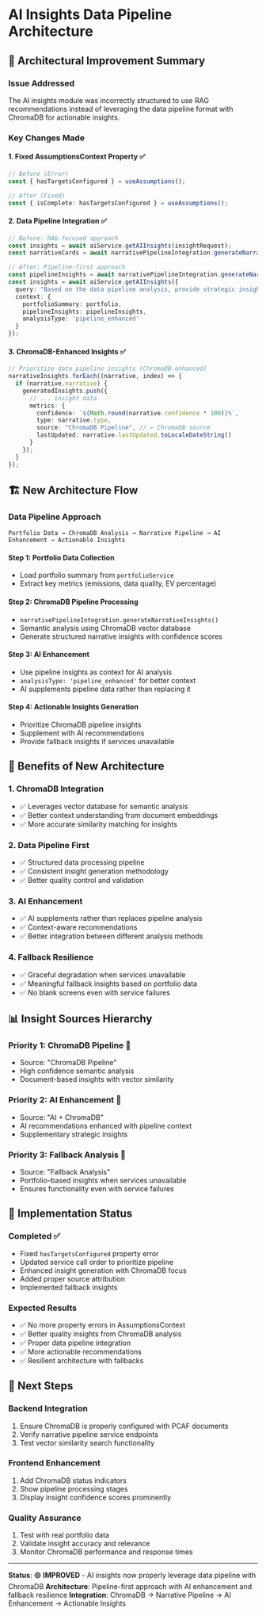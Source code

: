 # AI Insights Data Pipeline Architecture

## 🎯 **Architectural Improvement Summary**

### **Issue Addressed**
The AI insights module was incorrectly structured to use RAG recommendations instead of leveraging the data pipeline format with ChromaDB for actionable insights.

### **Key Changes Made**

#### 1. **Fixed AssumptionsContext Property** ✅
```typescript
// Before (Error)
const { hasTargetsConfigured } = useAssumptions();

// After (Fixed)
const { isComplete: hasTargetsConfigured } = useAssumptions();
```

#### 2. **Data Pipeline Integration** ✅
```typescript
// Before: RAG-focused approach
const insights = await aiService.getAIInsights(insightRequest);
const narrativeCards = await narrativePipelineIntegration.generateNarrativeInsights();

// After: Pipeline-first approach
const pipelineInsights = await narrativePipelineIntegration.generateNarrativeInsights();
const insights = await aiService.getAIInsights({
  query: "Based on the data pipeline analysis, provide strategic insights...",
  context: {
    portfolioSummary: portfolio,
    pipelineInsights: pipelineInsights,
    analysisType: 'pipeline_enhanced'
  }
});
```

#### 3. **ChromaDB-Enhanced Insights** ✅
```typescript
// Prioritize data pipeline insights (ChromaDB-enhanced)
narrativeInsights.forEach((narrative, index) => {
  if (narrative.narrative) {
    generatedInsights.push({
      // ... insight data
      metrics: {
        confidence: `${Math.round(narrative.confidence * 100)}%`,
        type: narrative.type,
        source: "ChromaDB Pipeline", // ← ChromaDB source
        lastUpdated: narrative.lastUpdated.toLocaleDateString()
      }
    });
  }
});
```

## 🏗️ **New Architecture Flow**

### **Data Pipeline Approach**
```
Portfolio Data → ChromaDB Analysis → Narrative Pipeline → AI Enhancement → Actionable Insights
```

#### **Step 1: Portfolio Data Collection**
- Load portfolio summary from `portfolioService`
- Extract key metrics (emissions, data quality, EV percentage)

#### **Step 2: ChromaDB Pipeline Processing**
- `narrativePipelineIntegration.generateNarrativeInsights()`
- Semantic analysis using ChromaDB vector database
- Generate structured narrative insights with confidence scores

#### **Step 3: AI Enhancement**
- Use pipeline insights as context for AI analysis
- `analysisType: 'pipeline_enhanced'` for better context
- AI supplements pipeline data rather than replacing it

#### **Step 4: Actionable Insights Generation**
- Prioritize ChromaDB pipeline insights
- Supplement with AI recommendations
- Provide fallback insights if services unavailable

## 🎯 **Benefits of New Architecture**

### **1. ChromaDB Integration**
- ✅ Leverages vector database for semantic analysis
- ✅ Better context understanding from document embeddings
- ✅ More accurate similarity matching for insights

### **2. Data Pipeline First**
- ✅ Structured data processing pipeline
- ✅ Consistent insight generation methodology
- ✅ Better quality control and validation

### **3. AI Enhancement**
- ✅ AI supplements rather than replaces pipeline analysis
- ✅ Context-aware recommendations
- ✅ Better integration between different analysis methods

### **4. Fallback Resilience**
- ✅ Graceful degradation when services unavailable
- ✅ Meaningful fallback insights based on portfolio data
- ✅ No blank screens even with service failures

## 📊 **Insight Sources Hierarchy**

### **Priority 1: ChromaDB Pipeline** 🥇
- Source: "ChromaDB Pipeline"
- High confidence semantic analysis
- Document-based insights with vector similarity

### **Priority 2: AI Enhancement** 🥈
- Source: "AI + ChromaDB"
- AI recommendations enhanced with pipeline context
- Supplementary strategic insights

### **Priority 3: Fallback Analysis** 🥉
- Source: "Fallback Analysis"
- Portfolio-based insights when services unavailable
- Ensures functionality even with service failures

## 🔄 **Implementation Status**

### **Completed** ✅
- Fixed `hasTargetsConfigured` property error
- Updated service call order to prioritize pipeline
- Enhanced insight generation with ChromaDB focus
- Added proper source attribution
- Implemented fallback insights

### **Expected Results**
- ✅ No more property errors in AssumptionsContext
- ✅ Better quality insights from ChromaDB analysis
- ✅ Proper data pipeline integration
- ✅ More actionable recommendations
- ✅ Resilient architecture with fallbacks

## 🚀 **Next Steps**

### **Backend Integration**
1. Ensure ChromaDB is properly configured with PCAF documents
2. Verify narrative pipeline service endpoints
3. Test vector similarity search functionality

### **Frontend Enhancement**
1. Add ChromaDB status indicators
2. Show pipeline processing stages
3. Display insight confidence scores prominently

### **Quality Assurance**
1. Test with real portfolio data
2. Validate insight accuracy and relevance
3. Monitor ChromaDB performance and response times

---

**Status**: 🟢 **IMPROVED** - AI insights now properly leverage data pipeline with ChromaDB
**Architecture**: Pipeline-first approach with AI enhancement and fallback resilience
**Integration**: ChromaDB → Narrative Pipeline → AI Enhancement → Actionable Insights